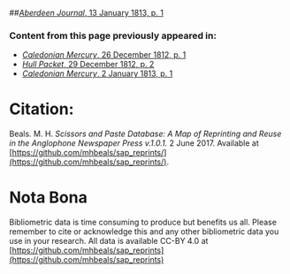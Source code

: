 ##[*Aberdeen Journal*, 13 January 1813, p. 1](https://mhbeals.github.io/sap_html/Aberdeen-Journal/Aberdeen-Journal-13-January-1813-p-1)

### Content from this page previously appeared in:
+ [*Caledonian Mercury*, 26 December 1812, p. 1](https://mhbeals.github.io/sap_html/Caledonian-Mercury/Caledonian-Mercury-26-December-1812-p-1)
+ [*Hull Packet*, 29 December 1812, p. 2](https://mhbeals.github.io/sap_html/Hull-Packet/Hull-Packet-29-December-1812-p-2)
+ [*Caledonian Mercury*, 2 January 1813, p. 1](https://mhbeals.github.io/sap_html/Caledonian-Mercury/Caledonian-Mercury-2-January-1813-p-1)
                    
# Citation: 

Beals. M. H. *Scissors and Paste Database: A Map of Reprinting and Reuse in the Anglophone Newspaper Press v.1.0.1.* 2 June 2017. Available at [https://github.com/mhbeals/sap_reprints/](https://github.com/mhbeals/sap_reprints/). 
                    
# Nota Bona

Bibliometric data is time consuming to produce but benefits us all. Please remember to cite or acknowledge this and any other bibliometric data you use in your research. All data is available CC-BY 4.0 at [https://github.com/mhbeals/sap_reprints](https://github.com/mhbeals/sap_reprints)